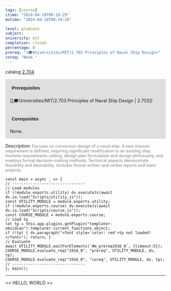 ```yaml
---
tags: [course]
ctime: "2024-04-18T00:19:29"
mstime: "2024-04-18T00:19:29"

level: graduate
subject: 
university: mit
completion: closed
percentage: 0
prereq: "<🎓Universities/MIT/2.703 Principles of Naval Ship Design>"
coreq: "None."
---
```


catalog [2.704](http://student.mit.edu/catalog/m2b.html#2.704)

<span style="display: block; padding: 15px; background-color: rgb(100, 100, 100, 0.2);"><font id="m_prereq1916_0" style="display: block; font-family: Arial, sans-serif; font-weight: bold; padding: 5px">Prerequisites</font><br><span id="prereq1916_0">[[🎓Universities/MIT/2.703 Principles of Naval Ship Design | 2.703]]</span></span>
<span style="display: block; padding: 15px; background-color: rgb(100, 100, 100, 0.2);"><font id="m_coreq1916_0" style="display: block; font-family: Arial, sans-serif; font-weight: bold; padding: 5px">Corequisites</font><br><span id="coreq1916_0">None.</span></span>

<font style="">Description:</font>
<font style="color: grey; font-size: 0.8rem;">Focuses on conversion design of a naval ship. A new mission requirement is defined, requiring significant modification to an existing ship. Involves requirements setting, design plan formulation and design philosophy, and employs formal decision-making methods. Technical aspects demonstrate feasibility and desirability. Includes formal written and verbal reports and team projects.</font>

```dataviewjs
const main = async _ => {
// --------------------------------
// Load modules
if (!module.exports.utility) dv.executeJs(await dv.io.load("Scripts/utility.js"));
const UTILITY_MODULE = module.exports.utility;
if (!module.exports.course) dv.executeJs(await dv.io.load("Scripts/course.js"));
const COURSE_MODULE = module.exports.course;
// Load tp
let tp = this.app.plugins.getPlugin("templater-obsidian").templater.current_functions_object;
if (!tp) { dv.paragraph("<font style='color: red'>tp not loaded!</font>"); return; }
// Evaluate
await UTILITY_MODULE.waitForElements(`#m_prereq1916_0`, {timeout:5});
COURSE_MODULE.evaluate_req("1916_0", "prereq", UTILITY_MODULE, dv, tp);
COURSE_MODULE.evaluate_req("1916_0", "coreq", UTILITY_MODULE, dv, tp);
// --------------------------------
}; main();
```

---

<< HELLO, WORLD >>
